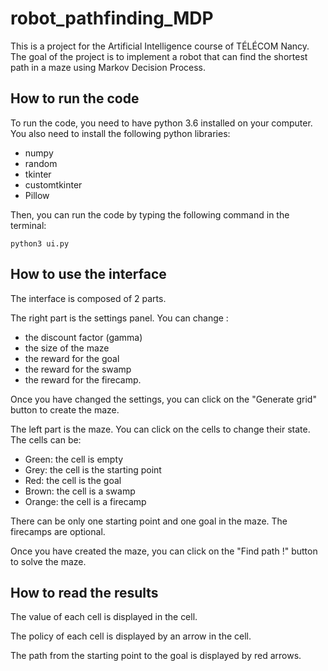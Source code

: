 # robot_pathfinding_MDP
This is a project for the Artificial Intelligence course of TÉLÉCOM Nancy. The goal of the project is to implement a robot that can find the shortest path in a maze using Markov Decision Process.

## How to run the code
To run the code, you need to have python 3.6 installed on your computer.
You also need to install the following python libraries:
  - numpy
  - random
  - tkinter
  - customtkinter
  - Pillow

Then, you can run the code by typing the following command in the terminal:
```
python3 ui.py
```

## How to use the interface
The interface is composed of 2 parts.

The right part is the settings panel. You can change :
  - the discount factor (gamma)
  - the size of the maze
  - the reward for the goal
  - the reward for the swamp 
  - the reward for the firecamp.

Once you have changed the settings, you can click on the "Generate grid" button to create the maze.

The left part is the maze. You can click on the cells to change their state. The cells can be:
  - Green: the cell is empty
  - Grey: the cell is the starting point
  - Red: the cell is the goal 
  - Brown: the cell is a swamp
  - Orange: the cell is a firecamp

There can be only one starting point and one goal in the maze. The firecamps are optional.

Once you have created the maze, you can click on the "Find path !" button to solve the maze.

## How to read the results

The value of each cell is displayed in the cell. 

The policy of each cell is displayed by an arrow in the cell. 

The path from the starting point to the goal is displayed by red arrows.
